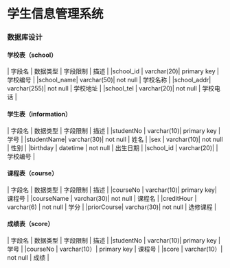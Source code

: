 # 学生信息管理系统

### 数据库设计

#### 学校表（school）

|   字段名   |	  数据类型   |	  字段限制   |  	描述   |
|school_id	|  varchar(20)|	 primary key |	学校编号  |
|school_name|	 varchar(50)|	   not null  |  学校名称  |
|school_addr|	varchar(255)|  	 not null	 |  学校地址  |
|school_tel	|  varchar(20)|   not null	 |  学校电话  |

#### 学生表（information）

|   字段名   |	  数据类型   |	  字段限制   |  	描述   |
|studentNo  |  varchar(10)|  primary key |  	学号   |
|studentName|	 varchar(30)|	  not null	 |    姓名   |
|sex	      |  varchar(10)|   not null	 |    性别   |
|birthday	  |  datetime	  |   not null	 |   出生日期 |
|school_id	|  varchar(20)|		           |   学校编号 |

#### 课程表（course）

|   字段名   |	  数据类型   |	  字段限制   |  	描述   |
|courseNo	  |  varchar(10)|  	primary key|   课程号  |
|courseName	|  varchar(30)|	   not null	 |   课程名  |
|creditHour	|  varchar(6)	|    not null  |   	学分   |
|priorCourse|	 varchar(30)|    not null	 |   选修课程 |


#### 成绩表（score）

|   字段名   |	  数据类型   |	  字段限制   |  	描述   |
|studentNo	|  varchar(10)|	 primary key |	  学号   |
|courseNo	  |  varchar(10）| primary key |   课程号   |
|score     	|  varchar(10）| not null	  |    成绩    |


